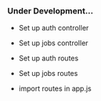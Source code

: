 ### Under Development...

- Set up auth controller

- Set up jobs controller

- Set up auth routes

- Set up jobs routes

- import routes in app.js
